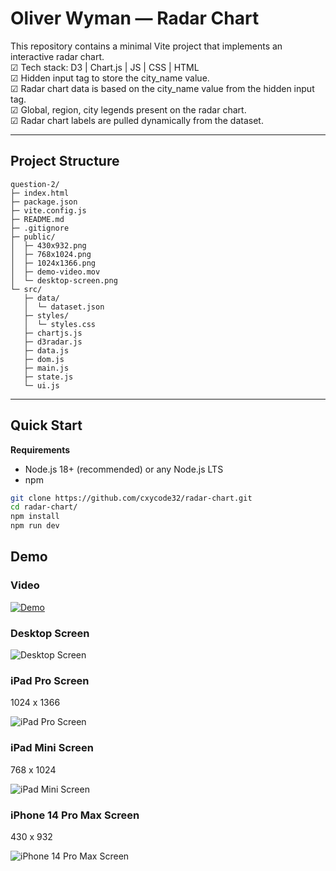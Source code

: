 # Oliver Wyman — Radar Chart

This repository contains a minimal Vite project that implements an interactive radar chart.
<br>☑ Tech stack: D3 | Chart.js | JS | CSS | HTML
<br>☑ Hidden input tag to store the city_name value.
<br>☑ Radar chart data is based on the city_name value from the hidden input tag.
<br>☑ Global, region, city legends present on the radar chart.
<br>☑ Radar chart labels are pulled dynamically from the dataset.

---

## Project Structure

```
question-2/
├─ index.html
├─ package.json
├─ vite.config.js
├─ README.md
├─ .gitignore
├─ public/
│  ├─ 430x932.png
│  ├─ 768x1024.png
│  ├─ 1024x1366.png
│  ├─ demo-video.mov
│  └─ desktop-screen.png
└─ src/
   ├─ data/
   │  └─ dataset.json
   ├─ styles/
   │  └─ styles.css
   ├─ chartjs.js
   ├─ d3radar.js
   ├─ data.js
   ├─ dom.js
   ├─ main.js
   ├─ state.js
   └─ ui.js
```

---

## Quick Start

**Requirements**

-   Node.js 18+ (recommended) or any Node.js LTS
-   npm

```bash
git clone https://github.com/cxycode32/radar-chart.git
cd radar-chart/
npm install
npm run dev
```

## Demo

### Video

[![Demo](./public/desktop-screen.png)](./public/demo-video.mov)

### Desktop Screen

![Desktop Screen](./public/desktop-screen.png)

### iPad Pro Screen

1024 x 1366

![iPad Pro Screen](./public/1024x1366.png)

### iPad Mini Screen

768 x 1024

![iPad Mini Screen](./public/768x1024.png)

### iPhone 14 Pro Max Screen

430 x 932

![iPhone 14 Pro Max Screen](./public/430x932.png)
